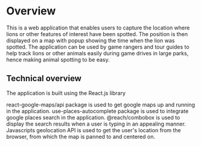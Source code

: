 # Overview
This is a web application that enables users to capture the location where lions or other features of interest have been spotted. The position is then displayed on a map with popup showing the time when the lion was spotted. The application can be used by game rangers and tour guides to help track lions or other animals easily during game drives in large parks, hence making animal spotting to be easy.

## Technical overview
The application is built using the React.js library

react-google-maps/api package is used to get google maps up and running in the application.
use-places-autocomplete package is used to integrate google places search in the application.
@reach/combobox is used to display the search results when a user is typing in an appealing manner.
Javascripts geolocation API is used to get the user's location from the browser, from which the map is panned to and centered on.
